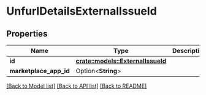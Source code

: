 # UnfurlDetailsExternalIssueId

## Properties

Name | Type | Description | Notes
------------ | ------------- | ------------- | -------------
**id** | [**crate::models::ExternalIssueId**](ExternalIssueId.md) |  | 
**marketplace_app_id** | Option<**String**> |  | [optional]

[[Back to Model list]](../README.md#documentation-for-models) [[Back to API list]](../README.md#documentation-for-api-endpoints) [[Back to README]](../README.md)


